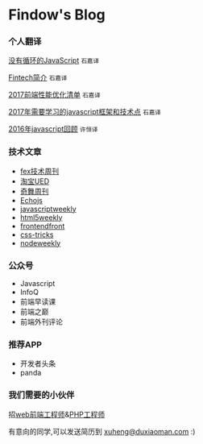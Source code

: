 Findow's Blog
=====================

### 个人翻译

[没有循环的JavaScript](https://github.com/Findow-team/Blog/issues/16) `石嘉译`

[Fintech简介](https://github.com/Findow-team/Blog/issues/13) `石嘉译`

[2017前端性能优化清单](https://github.com/Findow-team/Blog/issues/11) `石嘉译`

[2017年需要学习的javascript框架和技术点](https://github.com/Findow-team/Blog/issues/4) `石嘉译`

[2016年javascript回顾](http://cnedwan.com/2016/12/21/%E8%AF%91-2016%E5%B9%B4Javascript%E5%9B%9E%E9%A1%BE.html) `许恒译`


### 技术文章

* [fex技术周刊](http://fex.baidu.com/weekly/)
* [淘宝UED](http://taobaofed.org/)
* [奇舞周刊](http://old.75team.com/weekly/)
* [Echojs](http://www.echojs.com/)
* [javascriptweekly](http://javascriptweekly.com/)
* [html5weekly](http://html5weekly.com/)
* [frontendfront](https://frontendfront.com/)
* [css-tricks](https://css-tricks.com/)
* [nodeweekly](http://nodeweekly.com/issues)
  

### 公众号
 
* Javascript
* InfoQ
* 前端早读课
* 前端之巅
* 前端外刊评论
  
### 推荐APP

* 开发者头条
* panda

### 我们需要的小伙伴

招[web前端工程师](https://github.com/Findow-team/Blog/issues/9)&[PHP工程师](https://github.com/Findow-team/Blog/issues/8)

有意向的同学,可以发送简历到 xuheng@duxiaoman.com :)
